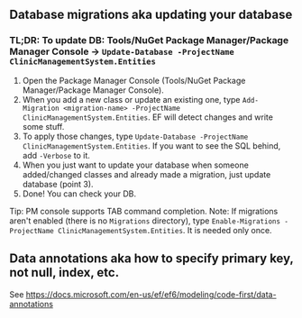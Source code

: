 ﻿## Database migrations aka updating your database

### TL;DR: To update DB: Tools/NuGet Package Manager/Package Manager Console -> `Update-Database -ProjectName ClinicManagementSystem.Entities`

1. Open the Package Manager Console (Tools/NuGet Package Manager/Package Manager Console). 
2. When you add a new class or update an existing one, type `Add-Migration <migration-name> -ProjectName ClinicManagementSystem.Entities`. EF will detect changes and write some stuff. 
3. To apply those changes, type `Update-Database -ProjectName ClinicManagementSystem.Entities`. If you want to see the SQL behind, add `-Verbose` to it.
4. When you just want to update your database when someone added/changed classes and already made a migration, just update database (point 3).
5. Done! You can check your DB. 

Tip: PM console supports TAB command completion.
Note: If migrations aren't enabled (there is no `Migrations` directory), type `Enable-Migrations -ProjectName ClinicManagementSystem.Entities`. It is needed only once. 

## Data annotations aka how to specify primary key, not null, index, etc.

See https://docs.microsoft.com/en-us/ef/ef6/modeling/code-first/data-annotations

